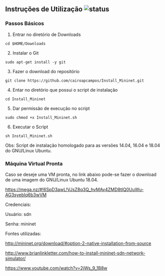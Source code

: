 

## Instruções de Utilização ![status](https://img.shields.io/readthedocs/pip.svg)

### Passos Básicos

1. Entrar no diretório de Downloads

`cd $HOME/Downloads`

2. Instalar o Git

`sudo apt-get install -y git`

3. Fazer o download do repositório

`git clone https://github.com/cairoapcampos/Install_Mininet.git`

4. Entar no diretório que possui o script de instalação

`cd Install_Mininet`

5. Dar permissão de execução no script

`sudo chmod +x Install_Mininet.sh`

6. Executar o Script

`sh Install_Mininet.sh`


Obs: Script de instalação homologado para as versões 14.04, 16.04 e 18.04 do GNU/Linux Ubuntu.

### Máquina Virtual Pronta 

Caso se deseje uma VM pronta, no link abaixo pode-se fazer o download de uma imagem do GNU/Linux Ubuntu 18.04.

https://mega.nz/#!6SpD3awL!VJsZ8q3Q_hvMAv4ZMD8tlQ0UuWu-AG3syebIq6b3wVM

Credenciais:

Usuário: sdn

Senha: mininet


Fontes utilizadas:

http://mininet.org/download/#option-2-native-installation-from-source

http://www.brianlinkletter.com/how-to-install-mininet-sdn-network-simulator/

https://www.youtube.com/watch?v=2jWs_9_1B8w
